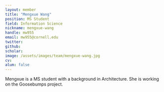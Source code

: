 ```yaml
---
layout: member
title: "Mengxue Wang"
position: MS Student
field: Information Science
nickname: mengxue-wang
handle: mw955
email: mw955@cornell.edu
twitter: 
github: 
scholar: 
image: /assets/images/team/mengxue-wang.jpg
cv: 
alum: false
---
```


Mengxue is a MS student with a background in Architecture. She is working on the Goosebumps project.
